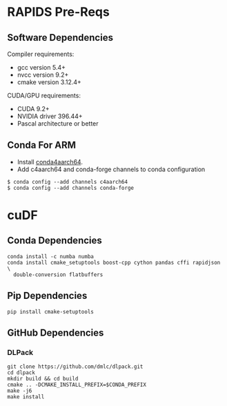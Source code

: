 # RAPIDS Pre-Reqs
## Software Dependencies
Compiler requirements:

* gcc version 5.4+
* nvcc version 9.2+
* cmake version 3.12.4+

CUDA/GPU requirements:

* CUDA 9.2+
* NVIDIA driver 396.44+
* Pascal architecture or better

## Conda For ARM
* Install [conda4aarch64](https://github.com/jjhelmus/conda4aarch64/releases).
* Add c4aarch64 and conda-forge channels to conda configuration
```
$ conda config --add channels c4aarch64
$ conda config --add channels conda-forge
```

# cuDF
## Conda Dependencies
```
conda install -c numba numba
conda install cmake_setuptools boost-cpp cython pandas cffi rapidjson \
  double-conversion flatbuffers
```

## Pip Dependencies
```
pip install cmake-setuptools
```

## GitHub Dependencies
### DLPack
```
git clone https://github.com/dmlc/dlpack.git
cd dlpack
mkdir build && cd build
cmake .. -DCMAKE_INSTALL_PREFIX=$CONDA_PREFIX
make -j6
make install
```
